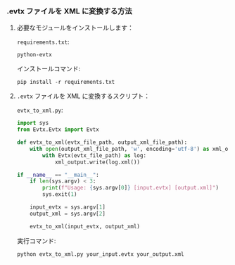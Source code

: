 ### .evtx ファイルを XML に変換する方法

1. 必要なモジュールをインストールします：

    `requirements.txt`:
    ```
    python-evtx
    ```

    インストールコマンド:
    ```
    pip install -r requirements.txt
    ```

2. `.evtx` ファイルを XML に変換するスクリプト：

    `evtx_to_xml.py`:
    ```python
    import sys
    from Evtx.Evtx import Evtx

    def evtx_to_xml(evtx_file_path, output_xml_file_path):
        with open(output_xml_file_path, 'w', encoding='utf-8') as xml_output:
            with Evtx(evtx_file_path) as log:
                xml_output.write(log.xml())

    if __name__ == "__main__":
        if len(sys.argv) < 3:
            print(f"Usage: {sys.argv[0]} [input.evtx] [output.xml]")
            sys.exit(1)

        input_evtx = sys.argv[1]
        output_xml = sys.argv[2]

        evtx_to_xml(input_evtx, output_xml)
    ```

    実行コマンド:
    ```
    python evtx_to_xml.py your_input.evtx your_output.xml
    ```
